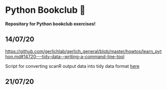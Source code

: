# Python Bookclub :snake:

**Repository for Python bookclub exercises!**

## 14/07/20
https://github.com/gerlichlab/gerlich_general/blob/master/howtos/learn_python.md#14720---tidy-data--writing-a-command-line-tool

Script for converting scanR output data into tidy data format [here](https://github.com/FedeTelo/Bookclub/blob/master/200714_Bookclub_FT.ipynb "will it work?")

## 21/07/20
